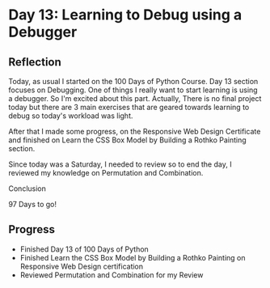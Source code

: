 # Day 13: Learning to Debug using a Debugger
## Reflection
 Today, as usual I started on the 100 Days of Python Course. Day 13 section focuses on Debugging. One of things I really want to start learning is using a debugger. So I'm excited about this part. Actually, There is no final project today but there are 3 main exercises that are geared towards learning to debug so today's workload was light.

 After that I made some progress, on the Responsive Web Design Certificate and finished on Learn the CSS Box Model by Building a Rothko Painting section.
 
 Since today was a Saturday, I needed to review so to end the day, I reviewed my knowledge on Permutation and Combination.
 
 Conclusion
 
 97 Days to go!
## Progress
 - Finished Day 13 of 100 Days of Python
 - Finished Learn the CSS Box Model by Building a Rothko Painting on Responsive Web Design certification
 - Reviewed Permutation and Combination for my Review
